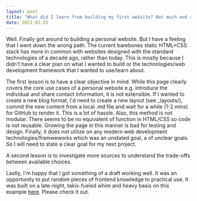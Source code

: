```yaml
---
layout: post
title: "What did I learn from building my first website? Not much and a lot."
date: 2021-02-25 
---
```



Well. Finally got around to building a personal website. But I have a feeling that I went down the wrong path. The current barebones static HTML+CSS stack has more in common with websites designed with the standard technologies of a decade ago, rather than today. This is mostly because I didn't have a clear plan on what I wanted to build or the technologies/web development framework that I wanted to use/learn about. 

The first lesson is to have a clear objective in mind. While this page clearly covers the core use cases of a personal website e.g. introduce the individual and share contact information, it is not extensible. If I wanted to create a new blog format, I'd need to create a new layout (see _layouts/), commit the new content from a local .md file and wait for a while (1-2 mins) for GitHub to render it. This is a lot of hassle. Also, this method is not modular. There seems to be no equivalent of function in HTML/CSS so code is not reusable.  Growing the page in this manner is bad for testing and design. Finally, it does not utilize on any modern web development technologies/framweworks which was an unstated goal, a of unclear goals. So I will need to state a clear goal for my next project.

A second lesson is to investigate more sources to understand the trade-offs between available choices. 

Lastly, I'm happy that I got something of a draft working well. It was an opportunity to put random pieces of frontend knowledge to practical use. It was built on a late-night, takis-fueled whim and heavy basis on this example [here](http://jmcglone.com/guides/github-pages/). Please check it out. 
